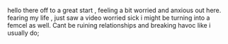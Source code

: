 hello there off to a great start , feeling a bit worried and anxious out here.
fearing my life , just saw a video worried sick i might be turning into a femcel as well.
Cant be ruining relationships and breaking havoc like i usually do; 